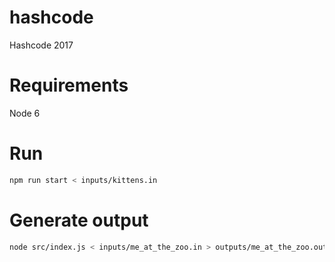 # hashcode

Hashcode 2017

# Requirements

Node 6

# Run

```bash
npm run start < inputs/kittens.in
```

# Generate output

```bash
node src/index.js < inputs/me_at_the_zoo.in > outputs/me_at_the_zoo.out
```
